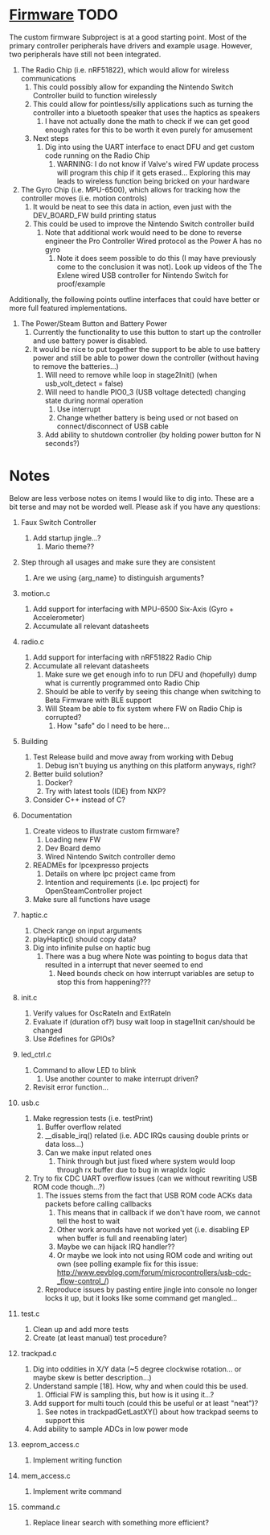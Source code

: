 # [Firmware](./) TODO

The custom firmware Subproject is at a good starting point. Most of the primary
 controller peripherals have drivers and example usage. However, two peripherals
 have still not been integrated. 

1. The Radio Chip (i.e. nRF51822), which would allow for wireless communications 
    1. This could possibly allow for expanding the Nintendo Switch Controller build to function wirelessly
    1. This could allow for pointless/silly applications such as turning the controller into a bluetooth speaker that uses the haptics as speakers
        1. I have not actually done the math to check if we can get good enough rates for this to be worth it even purely for amusement
    1. Next steps
        1. Dig into using the UART interface to enact DFU and get custom code running on the Radio Chip
            1. WARNING: I do not know if Valve's wired FW update process will program this chip if it gets erased... Exploring this may leads to wireless function being bricked on your hardware
2. The Gyro Chip (i.e. MPU-6500), which allows for tracking how the controller moves (i.e. motion controls)
    1. It would be neat to see this data in action, even just with the DEV_BOARD_FW build printing status
    1. This could be used to improve the Nintendo Switch controller build
        1. Note that additional work would need to be done to reverse engineer the Pro Controller Wired protocol as the Power A has no gyro
            1. Note it does seem possible to do this (I may have previously come to the conclusion it was not). Look up videos of the The Exlene wired USB controller for Nintendo Switch for proof/example

Additionally, the following points outline interfaces that could have better or
 more full featured implementations. 

1. The Power/Steam Button and Battery Power
    1. Currently the functionality to use this button to start up the controller and use battery power is disabled. 
    1. It would be nice to put together the support to be able to use battery power and still be able to power down the controller (without having to remove the batteries...)
        1. Will need to remove while loop in stage2Init() (when usb_volt_detect = false)
        1. Will need to handle PIO0_3 (USB voltage detected) changing state during normal operation
            1. Use interrupt
            1. Change whether battery is being used or not based on connect/disconnect of USB cable
        1. Add ability to shutdown controller (by holding power button for N seconds?)


# Notes

Below are less verbose notes on items I would like to dig into. These are a bit
 terse and may not be worded well. Please ask if you have any questions:

1. Faux Switch Controller
    1. Add startup jingle...?
        1. Mario theme??

1. Step through all usages and make sure they are consistent
    1. Are we using {arg_name} to distinguish arguments?

1. motion.c
    1. Add support for interfacing with MPU-6500 Six-Axis (Gyro + Accelerometer)
    1. Accumulate all relevant datasheets
1. radio.c
    1. Add support for interfacing with nRF51822 Radio Chip
    1. Accumulate all relevant datasheets
        1. Make sure we get enough info to run DFU and (hopefully) dump what is currently programmed onto Radio Chip
        1. Should be able to verify by seeing this change when switching to Beta Firmware with BLE support
        1. Will Steam be able to fix system where FW on Radio Chip is corrupted?
            1. How "safe" do I need to be here...
1. Building
    1. Test Release build and move away from working with Debug
        1. Debug isn't buying us anything on this platform anyways, right?
    1. Better build solution?
        1. Docker?
        1. Try with latest tools (IDE) from NXP?
    1. Consider C++ instead of C?
1. Documentation
    1. Create videos to illustrate custom firmware?
        1. Loading new FW
        1. Dev Board demo
        1. Wired Nintendo Switch controller demo
    1. READMEs for lpcexpresso projects
        1. Details on where lpc project came from
        1. Intention and requirements (i.e. lpc project) for OpenSteamController project
    1. Make sure all functions have usage 
1. haptic.c
    1. Check range on input arguments
    1. playHaptic() should copy data?
    1. Dig into infinite pulse on haptic bug
        1. There was a bug where Note was pointing to bogus data that resulted in a interrupt that never seemed to end
            1. Need bounds check on how interrupt variables are setup to stop this from happening???
1. init.c
    1. Verify values for OscRateIn and ExtRateIn
    1. Evaluate if (duration of?) busy wait loop in stage1Init can/should be changed
    1. Use #defines for GPIOs?
1. led_ctrl.c
    1. Command to allow LED to blink
        1. Use another counter to make interrupt driven?
    1. Revisit error function...
1. usb.c
    1. Make regression tests (i.e. testPrint)
        1. Buffer overflow related
        1. __disable_irq() related (i.e. ADC IRQs causing double prints or data loss...)
        1. Can we make input related ones
            1. Think through but just fixed where system would loop through rx buffer due to bug in wrapIdx logic
    1. Try to fix CDC UART overflow issues (can we without rewriting USB ROM code though...?)
        1. The issues stems from the fact that USB ROM code ACKs data packets before calling callbacks
            1. This means that in callback if we don't have room, we cannot tell the host to wait
            1. Other work arounds have not worked yet (i.e. disabling EP when buffer is full and reenabling later)
            1. Maybe we can hijack IRQ handler??
            1. Or maybe we look into not using ROM code and writing out own (see polling example fix for this issue: http://www.eevblog.com/forum/microcontrollers/usb-cdc-_flow-control_/)
        1. Reproduce issues by pasting entire jingle into console no longer locks it up, but it looks like some command get mangled...
1. test.c
    1. Clean up and add more tests
    1. Create (at least manual) test procedure?
1. trackpad.c
    1. Dig into oddities in X/Y data (~5 degree clockwise rotation... or maybe skew is better description...)
    1. Understand sample [18]. How, why and when could this be used.
        1. Official FW is sampling this, but how is it using it...?
    1. Add support for multi touch (could this be useful or at least "neat")?
        1. See notes in trackpadGetLastXY() about how trackpad seems to support this
    1. Add ability to sample ADCs in low power mode
1. eeprom_access.c
    1. Implement writing function
1. mem_access.c
    1. Implement write command
1. command.c
    1. Replace linear search with something more efficient?

